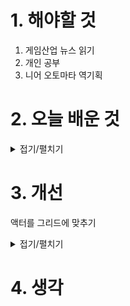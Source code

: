 
# 1. 해야할 것

1. 게임산업 뉴스 읽기 
2. 개인 공부  
3. 니어 오토마타 역기획



# 2. 오늘 배운 것

<details>
<summary>접기/펼치기</summary>

## 니어오토마타 스펙 최종 점검
![image](https://github.com/user-attachments/assets/a23cd04a-8716-45d4-a50e-3a4b68485bec)

![image](https://github.com/user-attachments/assets/bfaede42-4cf9-4b9f-ac20-9a661743b69f)
![image](https://github.com/user-attachments/assets/08f1ef93-6261-4ec7-9762-f80219f67ba2)

![image](https://github.com/user-attachments/assets/d552b74c-eec6-48a0-abfc-c93a1f06fc70)





</details>




# 3. 개선
액터를 그리드에 맞추기

<details>
<summary>접기/펼치기</summary>


![image](https://github.com/user-attachments/assets/e342e019-e656-4116-a358-df26197d9a28)
</details>



# 4. 생각


